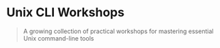 # Unix CLI Workshops

> A growing collection of practical workshops for mastering essential Unix command-line tools
